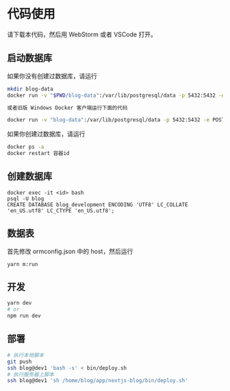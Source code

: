 # 代码使用

请下载本代码，然后用 WebStorm 或者 VSCode 打开。

## 启动数据库

如果你没有创建过数据库，请运行
```bash
mkdir blog-data
docker run -v "$PWD/blog-data":/var/lib/postgresql/data -p 5432:5432 -e POSTGRES_USER=blog -e POSTGRES_HOST_AUTH_METHOD=trust -d postgres:12.2

或者旧版 Windows Docker 客户端运行下面的代码

docker run -v "blog-data":/var/lib/postgresql/data -p 5432:5432 -e POSTGRES_USER=blog -e POSTGRES_HOST_AUTH_METHOD=trust -d postgres:12.2
```

如果你创建过数据库，请运行

```bash
docker ps -a
docker restart 容器id
```

## 创建数据库

```
docker exec -it <id> bash
psql -U blog
CREATE DATABASE blog_development ENCODING 'UTF8' LC_COLLATE 'en_US.utf8' LC_CTYPE 'en_US.utf8';
```

## 数据表

首先修改 ormconfig.json 中的 host，然后运行

```
yarn m:run
```

## 开发

```bash
yarn dev
# or
npm run dev
```

## 部署

```bash 
# 执行本地脚本
git push
ssh blog@dev1 'bash -s' < bin/deploy.sh
# 执行服务器上脚本
ssh blog@dev1 'sh /home/blog/app/nextjs-blog/bin/deploy.sh'

```
